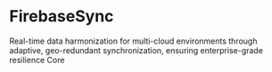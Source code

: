 # FirebaseSync
Real-time data harmonization for multi-cloud environments through adaptive, geo-redundant synchronization, ensuring enterprise-grade resilience Core
